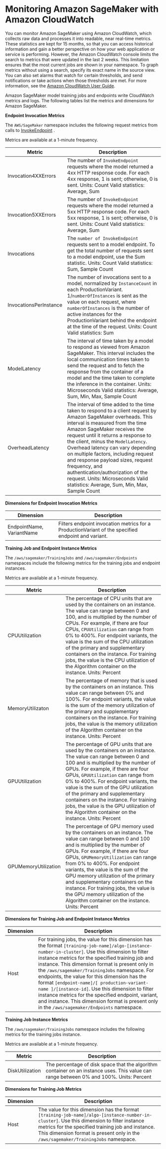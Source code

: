 # Monitoring Amazon SageMaker with Amazon CloudWatch<a name="monitoring-cloudwatch"></a>

You can monitor Amazon SageMaker using Amazon CloudWatch, which collects raw data and processes it into readable, near real\-time metrics\. These statistics are kept for 15 months, so that you can access historical information and gain a better perspective on how your web application or service is performing\. However, the Amazon CloudWatch console limits the search to metrics that were updated in the last 2 weeks\. This limitation ensures that the most current jobs are shown in your namespace\. To graph metrics without using a search, specify its exact name in the source view\. You can also set alarms that watch for certain thresholds, and send notifications or take actions when those thresholds are met\. For more information, see the [Amazon CloudWatch User Guide](http://docs.aws.amazon.com/AmazonCloudWatch/latest/monitoring/)\.

Amazon SageMaker model training jobs and endpoints write CloudWatch metrics and logs\. The following tables list the metrics and dimensions for Amazon SageMaker\.

**Endpoint Invocation Metrics** 

The `AWS/SageMaker` namespace includes the following request metrics from calls to [InvokeEndpoint](API_runtime_InvokeEndpoint.md) \.

Metrics are available at a 1\-minute frequency\.


| Metric | Description | 
| --- | --- | 
| Invocation4XXErrors |  The number of `InvokeEndpoint` requests where the model returned a 4xx HTTP response code\. For each 4xx response, 1 is sent; otherwise, 0 is sent\. Units: Count Valid statistics: Average, Sum  | 
| Invocation5XXErrors |  The number of `InvokeEndpoint` requests where the model returned a 5xx HTTP response code\. For each 5xx response, 1 is sent; otherwise, 0 is sent\. Units: Count Valid statistics: Average, Sum  | 
| Invocations |  The `number of InvokeEndpoint` requests sent to a model endpoint\.  To get the total number of requests sent to a model endpoint, use the Sum statistic\. Units: Count Valid statistics: Sum, Sample Count  | 
| InvocationsPerInstance |  The number of invocations sent to a model, normalized by `InstanceCount` in each ProductionVariant\. 1/`numberOfInstances` is sent as the value on each request, where `numberOfInstances` is the number of active instances for the ProductionVariant behind the endpoint at the time of the request\. Units: Count Valid statistics: Sum  | 
| ModelLatency |  The interval of time taken by a model to respond as viewed from Amazon SageMaker\. This interval includes the local communication times taken to send the request and to fetch the response from the container of a model and the time taken to complete the inference in the container\. Units: Microseconds Valid statistics: Average, Sum, Min, Max, Sample Count  | 
| OverheadLatency |  The interval of time added to the time taken to respond to a client request by Amazon SageMaker overheads\. This interval is measured from the time Amazon SageMaker receives the request until it returns a response to the client, minus the `ModelLatency`\. Overhead latency can vary depending on multiple factors, including request and response payload sizes, request frequency, and authentication/authorization of the request\. Units: Microseconds Valid statistics: Average, Sum, Min, Max, Sample Count  | 

**Dimensions for Endpoint Invocation Metrics**


| Dimension | Description | 
| --- | --- | 
| EndpointName, VariantName |  Filters endpoint invocation metrics for a ProductionVariant of the specified endpoint and variant\.  | 

**Training Job and Endpoint Instance Metrics**

The `/aws/sagemaker/TrainingJobs` and `/aws/sagemaker/Endpoints` namespaces include the following metrics for the training jobs and endpoint instances\.

Metrics are available at a 1\-minute frequency\.


| Metric | Description | 
| --- | --- | 
| CPUUtilization |  The percentage of CPU units that are used by the containers on an instance\. The value can range between 0 and 100, and is multiplied by the number of CPUs\. For example, if there are four CPUs, `CPUUtilization` can range from 0% to 400%\. For endpoint variants, the value is the sum of the CPU utilization of the primary and supplementary containers on the instance\. For training jobs, the value is the CPU utilization of the Algorithm container on the instance\. Units: Percent  | 
| MemoryUtilizaton |  The percentage of memory that is used by the containers on an instance\. This value can range between 0% and 100%\. For endpoint variants, the value is the sum of the memory utilization of the primary and supplementary containers on the instance\. For training jobs, the value is the memory utilization of the Algorithm container on the instance\. Units: Percent  | 
| GPUUtilization |  The percentage of GPU units that are used by the containers on an instance\. The value can range between 0 and 100 and is multiplied by the number of GPUs\. For example, if there are four GPUs, `GPUUtilization` can range from 0% to 400%\. For endpoint variants, the value is the sum of the GPU utilization of the primary and supplementary containers on the instance\. For training jobs, the value is the GPU utilization of the Algorithm container on the instance\. Units: Percent  | 
| GPUMemoryUtilization |  The percentage of GPU memory used by the containers on an instance\. The value can range between 0 and 100 and is multiplied by the number of GPUs\. For example, if there are four GPUs, `GPUMemoryUtilization` can range from 0% to 400%\. For endpoint variants, the value is the sum of the GPU memory utilization of the primary and supplementary containers on the instance\. For training jobs, the value is the GPU memory utilization of the Algorithm container on the instance\. Units: Percent  | 

**Dimensions for Training Job and Endpoint Instance Metrics**


| Dimension | Description | 
| --- | --- | 
| Host |  For training jobs, the value for this dimension has the format `[training-job-name]/algo-[instance-number-in-cluster]`\. Use this dimension to filter instance metrics for the specified training job and instance\. This dimension format is present only in the `/aws/sagemaker/TrainingJobs` namespace\. For endpoints, the value for this dimension has the format `[endpoint-name]/[ production-variant-name ]/[instance-id]`\. Use this dimension to filter instance metrics for the specified endpoint, variant, and instance\. This dimension format is present only in the `/aws/sagemaker/Endpoints` namespace\.  | 

**Training Job Instance Metrics**

The `/aws/sagemaker/TrainingJobs` namespace includes the following metrics for the training jobs instance\.

Metrics are available at a 1\-minute frequency\.


| Metric | Description | 
| --- | --- | 
| DiskUtilization |  The percentage of disk space that the algorithm container on an instance uses\. This value can range between 0% and 100%\. Units: Percent  | 

**Dimensions for Training Job Metrics**


| Dimension | Description | 
| --- | --- | 
| Host |  The value for this dimension has the format `[training-job-name]/algo-[instance-number-in-cluster]`\. Use this dimension to filter instance metrics for the specified training job and instance\. This dimension format is present only in the `/aws/sagemaker/TrainingJobs` namespace\.  | 